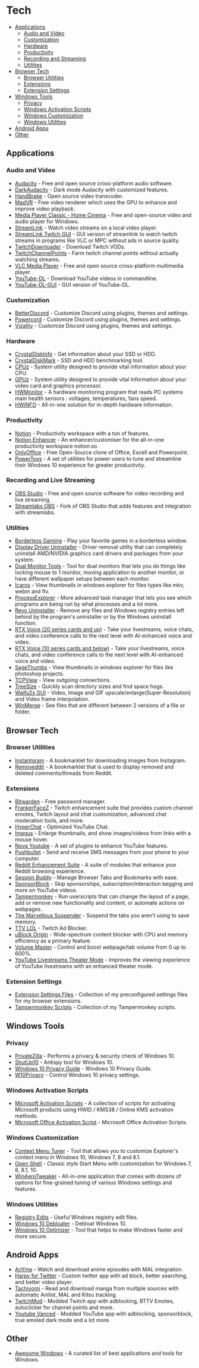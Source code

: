 # Tech
<!-- vim-markdown-toc GFM -->

- [Applications](#applications)
  - [Audio and Video](#audio-video)
  - [Customization](#customization)
  - [Hardware](#hardware)
  - [Productivity](#productivity)
  - [Recording and Streaming](#recording-streaming)
  - [Utilities](#utilities)
- [Browser Tech](#browser-tech)
  - [Browser Utilities](#browser-utilities)
  - [Extensions](#extensions)
  - [Extension Settings](#extension-settings)
- [Windows Tools](#windows-tools)
  - [Privacy](#privacy)
  - [Windows Activation Scripts](#windows-activation-scripts)
  - [Windows Customization](#windows-customization)
  - [Windows Utilities](#windows-utilities)
- [Android Apps](#android-apps)
- [Other](#other)

<!-- vim-markdown-toc -->

## Applications

### Audio and Video

- [Audacity](https://www.audacityteam.org/) - Free and open source cross-platform audio software.
- [DarkAudacity](http://www.darkaudacity.com/download.html) - Dark mode Audacity with customized features.
- [HandBrake](https://handbrake.fr/) - Open source video transcoder.
- [MadVR](http://www.madvr.com/) - Free video renderer which uses the GPU to enhance and improve video playback.
- [Media Player Classic - Home Cinema](https://github.com/mpc-hc/mpc-hc/releases/) - Free and open-source video and audio player for Windows.
- [StreamLink](https://github.com/streamlink/streamlink/releases) - Watch video streams on a local video player.
- [StreamLink Twitch GUI](https://github.com/streamlink/streamlink-twitch-gui/releases) - GUI version of streamlink to watch twitch streams in programs like VLC or MPC without ads in source quality.
- [TwitchDownloader](https://github.com/lay295/TwitchDownloader/releases) - Download Twitch VODs.
- [TwitchChannelPoints](https://github.com/lay295/TwitchChannelPoints) - Farm twitch channel points without actually watching streams.
- [VLC Media Player](https://www.videolan.org/vlc/) - Free and open source cross-platform multimedia player.
- [YouTube-DL](https://github.com/ytdl-org/youtube-dl/releases) - Download YouTube videos in commandline.
- [YouTube-DL-GUI](https://mrs0m30n3.github.io/youtube-dl-gui/) - GUI version of YouTube-DL.

### Customization

- [BetterDiscord](https://github.com/rauenzi/BetterDiscordApp/releases) - Customize Discord using plugins, themes and settings.
- [Powercord](https://powercord.dev/) - Customize Discord using plugins, themes and settings.
- [Vizality](https://vizality.com/) - Customize Discord using plugins, themes and settings.

### Hardware

- [CrystalDiskInfo](https://crystalmark.info/redirect.php?product=CrystalDiskInfoInstaller) - Get information about your SSD or HDD.
- [CrystalDiskMark](https://crystalmark.info/redirect.php?product=CrystalDiskMarkInstaller) - SSD and HDD benchmarking tool.
- [CPUz](https://www.cpuid.com/softwares/cpu-z.html) - System utility designed to provide vital information about your CPU.
- [GPUz](https://www.techpowerup.com/gpuz/) - System utility designed to provide vital information about your video card and graphics processor.
- [HWMonitor](https://www.cpuid.com/softwares/hwmonitor.html) - A hardware monitoring program that reads PC systems main health sensors : voltages, temperatures, fans speed.
- [HWiNFO](https://www.hwinfo.com/download/) - All-in-one solution for in-depth hardware information.

### Productivity

- [Notion](https://www.notion.so/desktop) - Productivity workspace with a ton of features.
- [Notion Enhancer](https://github.com/notion-enhancer/notion-enhancer) - An enhancer/customiser for the all-in-one productivity workspace notion.so.
- [OnlyOffice](https://www.onlyoffice.com/download-desktop.aspx) - Free Open-Source clone of Office, Excell and Powerpoint.
- [PowerToys](https://github.com/microsoft/PowerToys/releases) - A set of utilities for power users to tune and streamline their Windows 10 experience for greater productivity.

### Recording and Live Streaming
- [OBS Studio](https://obsproject.com/) - Free and open source software for video recording and live streaming.
- [Streamlabs OBS](https://streamlabs.com/) - Fork of OBS Studio that adds features and integration with streamlabs.

### Utilities

- [Borderless Gaming](https://github.com/Codeusa/Borderless-Gaming) - Play your favorite games in a borderless window.
- [Display Driver Uninstaller](https://www.guru3d.com/files-details/display-driver-uninstaller-download.html) - Driver removal utility that can completely uninstall AMD/NVIDIA graphics card drivers and packages from your system.
- [Dual Monitor Tools](http://dualmonitortool.sourceforge.net/download.html) - Tool for dual monitors that lets you do things like locking mouse to 1 monitor, moving application to another monitor, or have different wallpaper setups between each monitor.
- [Icaros](https://www.videohelp.com/software/Icaros) - View thumbnails in windows explorer for files types like mkv, webm and flv.
- [ProcessExplorer](https://download.sysinternals.com/files/ProcessExplorer.zip) - More advanced task manager that lets you see which programs are being run by what processes and a lot more.
- [Revo Uninstaller](https://www.revouninstaller.com/revo-uninstaller-free-download/) - Remove any files and Windows registry entries left behind by the program's uninstaller or by the Windows uninstall function.
- [RTX Voice (20 series cards and up)](https://www.nvidia.com/en-us/geforce/broadcasting/broadcast-app/) - Take your livestreams, voice chats, and video conference calls to the next level with AI-enhanced voice and video.
- [RTX Voice (10 series cards and below)](https://developer.nvidia.com/rtx/broadcast_engine/secure/NVIDIA_RTX_Voice.exe) - Take your livestreams, voice chats, and video conference calls to the next level with AI-enhanced voice and video.
- [SageThumbs](https://sourceforge.net/projects/sagethumbs/) - View thumbnails in windows explorer for files like photoshop projects.
- [TCPView](https://download.sysinternals.com/files/TCPView.zip) - View outgoing connections.
- [TreeSize](https://www.jam-software.com/treesize_free) - Quickly scan directory sizes and find space hogs.
- [Waifu2x GUI](https://github.com/AaronFeng753/Waifu2x-Extension-GUI/releases) - Video, Image and GIF upscale/enlarge(Super-Resolution) and Video frame interpolation.
- [WinMerge](https://winmerge.org/downloads/?lang=en) - See files that are different between 2 versions of a file or folder.

## Browser Tech

### Browser Utilities

- [Instantgram](https://theus.github.io/instantgram/) - A bookmarklet for downloading images from Instagram.
- [Removeddit](https://removeddit.com/about/) - A bookmarklet that is used to display removed and deleted comments/threads from Reddit.

### Extensions

- [Bitwarden](https://chrome.google.com/webstore/detail/bitwarden-free-password-m/nngceckbapebfimnlniiiahkandclblb) - Free password manager.
- [FrankerFaceZ](https://chrome.google.com/webstore/detail/frankerfacez/fadndhdgpmmaapbmfcknlfgcflmmmieb) - Twitch enhancement suite that provides custom channel emotes, Twitch layout and chat customization, advanced chat moderation tools, and more.
- [HyperChat](https://chrome.google.com/webstore/detail/hyperchat-optimized-youtu/naipgebhooiiccifflecbffmnjbabdbh) - Optimized YouTube Chat.
- [Imagus](https://chrome.google.com/webstore/detail/imagus/immpkjjlgappgfkkfieppnmlhakdmaab) - Enlarge thumbnails, and show images/videos from links with a mouse hover.
- [Nova Youtube](https://chrome.google.com/webstore/detail/nova-youtube/miiheelkbegpkflplpmmkidaklfgjecb) - A set of plugins to enhance YouTube features.
- [Pushbullet](https://chrome.google.com/webstore/detail/pushbullet/chlffgpmiacpedhhbkiomidkjlcfhogd) - Send and receive SMS messages from your phone to your computer.
- [Reddit Enhancement Suite](https://chrome.google.com/webstore/detail/reddit-enhancement-suite/kbmfpngjjgdllneeigpgjifpgocmfgmb) - A suite of modules that enhance your Reddit browsing experience.
- [Session Buddy](https://chrome.google.com/webstore/detail/session-buddy/edacconmaakjimmfgnblocblbcdcpbko) - Manage Browser Tabs and Bookmarks with ease.
- [SponsorBlock](https://chrome.google.com/webstore/detail/sponsorblock-for-youtube/mnjggcdmjocbbbhaepdhchncahnbgone) - Skip sponsorships, subscription/interaction begging and more on YouTube videos.
- [Tampermonkey](https://chrome.google.com/webstore/detail/tampermonkey/dhdgffkkebhmkfjojejmpbldmpobfkfo) - Run userscripts that can change the layout of a page, add or remove new functionality and content, or automate actions on webpages.
- [The Marvellous Suspender](https://chrome.google.com/webstore/detail/the-marvellous-suspender/noogafoofpebimajpfpamcfhoaifemoa) - Suspend the tabs you aren't using to save memory.
- [TTV LOL](https://chrome.google.com/webstore/detail/ttv-lol/ofbbahodfeppoklmgjiokgfdgcndngjm) - Twitch Ad Blocker.
- [uBlock Origin](https://chrome.google.com/webstore/detail/ublock-origin/cjpalhdlnbpafiamejdnhcphjbkeiagm) - Wide-spectrum content blocker with CPU and memory efficiency as a primary feature.
- [Volume Master](https://chrome.google.com/webstore/detail/volume-master/jghecgabfgfdldnmbfkhmffcabddioke) - Control and boost webpage/tab volume from 0 up to 600%.
- [YouTube Livestreams Theater Mode](https://chrome.google.com/webstore/detail/youtube-livestreams-theat/cmjhejfkhdonjimgkinjdombabgfbcal) - Improves the viewing experience of YouTube livestreams with an enhanced theater mode.

### Extension Settings

- [Extension Settings Files](https://github.com/jlambert360/Tech/tree/main/Browser%20Extension%20Settings) - Collection of my preconfigured settings files for my browser extensions.
- [Tampermonkey Scripts](https://github.com/jlambert360/Tech/tree/main/Browser%20Extension%20Settings/Tampermonkey%20Scripts) - Collection of my Tampermonkey scripts.

## Windows Tools

### Privacy

- [PrivateZilla](https://github.com/builtbybel/privatezilla) - Performs a privacy & security check of Windows 10.
- [ShutUp10](https://www.oo-software.com/en/shutup10) - Antispy tool for Windows 10.
- [Windows 10 Privacy Guide](https://github.com/adolfintel/Windows10-Privacy) - Windows 10 Privacy Guide.
- [W10Privacy](https://www.w10privacy.de/deutsch-start/download/) - Control Windows 10 privacy settings.

### Windows Activation Scripts

- [Microsoft Activation Scripts](https://github.com/massgravel/Microsoft-Activation-Scripts) - A collection of scripts for activating Microsoft products using HWID / KMS38 / Online KMS activation methods.
- [Microsoft Office Activation Script](https://github.com/jm33-m0/kms-activate) - Microsoft Office Activation Scripts.

### Windows Customization

- [Context Menu Tuner](https://winaero.com/context-menu-tuner/) - Tool that allows you to customize Explorer's context menu in Windows 10, Windows 7, 8 and 8.1.
- [Open Shell](https://github.com/Open-Shell/Open-Shell-Menu) - Classic style Start Menu with customization for Windows 7, 8, 8.1, 10.
- [WinAeroTweaker](https://winaerotweaker.com/) - All-in-one application that comes with dozens of options for fine-grained tuning of various Windows settings and features.

### Windows Utilities

- [Registry Edits](https://github.com/jlambert360/Tech/tree/main/Registry%20Edits) - Useful Windows registry edit files.
- [Windows 10 Debloater](https://github.com/Sycnex/Windows10Debloater) - Debloat Windows 10.
- [Windows 10 Optimizer](https://github.com/hellzerg/optimizer) - Tool that helps to make Windows faster and more secure.

## Android Apps

- [AnYme](https://zunjae.github.io/anymeapp.com/) - Watch and download anime episodes with MAL integration.
- [Harpy for Twitter](https://play.google.com/store/apps/details?id=com.robertodoering.harpy.free&hl=en_US&gl=US) - Custom twitter app with ad block, better searching, and better video player.
- [Tachiyomi](https://tachiyomi.org/) - Read and download manga from multiple sources with automatic Anilist, MAL and Kitsu tracking.
- [TwitchMod](https://forum.xda-developers.com/t/apk-mod-5-0-twitchmod-twitch-app-modification.4129481/#post-83001047) - Modded Twitch app with adblocking, BTTV Emotes, autoclicker for channel points and more.
- [Youtube Vanced](https://vancedapp.com/) - Modded YouTube app with adblocking, sponsorblock, true amoled dark mode and a lot more.

## Other

- [Awesome Windows](https://github.com/Awesome-Windows/Awesome) - A curated list of best applications and tools for Windows.
